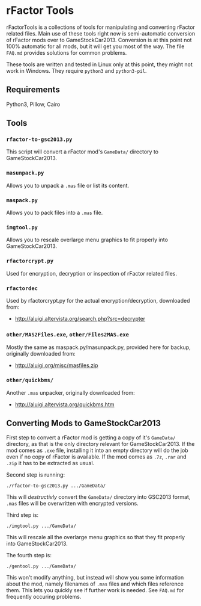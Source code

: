 # rFactor Tools

rFactorTools is a collections of tools for manipulating and converting
rFactor related files. Main use of these tools right now is
semi-automatic conversion of rFactor mods over to GameStockCar2013.
Conversion is at this point not 100% automatic for all mods, but it
will get you most of the way. The file `FAQ.md` provides solutions for
common problems.

These tools are written and tested in Linux only at this point, they
might not work in Windows. They require `python3` and `python3-pil`.

## Requirements

Python3, Pillow, Cairo

## Tools

### `rfactor-to-gsc2013.py`

This script will convert a rFactor mod's `GameData/` directory to GameStockCar2013.

### `masunpack.py`

Allows you to unpack a `.mas` file or list its content.

### `maspack.py`

Allows you to pack files into a `.mas` file.

### `imgtool.py`

Allows you to rescale overlarge menu graphics to fit properly into GameStockCar2013.

### `rfactorcrypt.py`

Used for encryption, decryption or inspection of rFactor related files.

### `rfactordec`

Used by rfactorcrypt.py for the actual encryption/decryption, downloaded from:

* http://aluigi.altervista.org/search.php?src=decrypter

### `other/MAS2Files.exe`, `other/Files2MAS.exe`

Mostly the same as maspack.py/masunpack.py, provided here for backup, originally downloaded from:

* http://aluigi.org/misc/masfiles.zip

### `other/quickbms/`

Another `.mas` unpacker, originally downloaded from:

* http://aluigi.altervista.org/quickbms.htm

## Converting Mods to GameStockCar2013

First step to convert a rFactor mod is getting a copy of it's
`GameData/` directory, as that is the only directory relevant for
GameStockCar2013. If the mod comes as `.exe` file, installing it into
an empty directory will do the job even if no copy of rFactor is
available. If the mod comes as `.7z`, `.rar` and `.zip` it has to be
extracted as usual.

Second step is running:

    ./rfactor-to-gsc2013.py .../GameData/

This will *destructivly* convert the `GameData/` directory into
GSC2013 format, `.mas` files will be overwritten with encrypted
versions.

Third step is:

    ./imgtool.py .../GameData/

This will rescale all the overlarge menu graphics so that they fit
properly into GameStockCar2013.

The fourth step is:

    ./gentool.py .../GameData/

This won't modify anything, but instead will show you some information
about the mod, namely filenames of `.mas` files and which files
reference them. This lets you quickly see if further work is needed.
See `FAQ.md` for frequently occuring problems.
